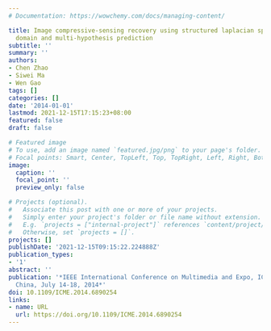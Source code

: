 ```yaml
---
# Documentation: https://wowchemy.com/docs/managing-content/

title: Image compressive-sensing recovery using structured laplacian sparsity in DCT
  domain and multi-hypothesis prediction
subtitle: ''
summary: ''
authors:
- Chen Zhao
- Siwei Ma
- Wen Gao
tags: []
categories: []
date: '2014-01-01'
lastmod: 2021-12-15T17:15:23+08:00
featured: false
draft: false

# Featured image
# To use, add an image named `featured.jpg/png` to your page's folder.
# Focal points: Smart, Center, TopLeft, Top, TopRight, Left, Right, BottomLeft, Bottom, BottomRight.
image:
  caption: ''
  focal_point: ''
  preview_only: false

# Projects (optional).
#   Associate this post with one or more of your projects.
#   Simply enter your project's folder or file name without extension.
#   E.g. `projects = ["internal-project"]` references `content/project/deep-learning/index.md`.
#   Otherwise, set `projects = []`.
projects: []
publishDate: '2021-12-15T09:15:22.224888Z'
publication_types:
- '1'
abstract: ''
publication: '*IEEE International Conference on Multimedia and Expo, ICME 2014, Chengdu,
  China, July 14-18, 2014*'
doi: 10.1109/ICME.2014.6890254
links:
- name: URL
  url: https://doi.org/10.1109/ICME.2014.6890254
---
```

